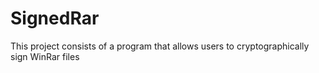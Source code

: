 # SignedRar
This project consists of a  program that allows users to cryptographically sign WinRar files
